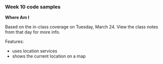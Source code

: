 ### Week 10 code samples

**Where Am I**

Based on the in-class coverage on Tuesday, March 24. View the class notes from that day for more info.

Features:
- uses location services
- shows the current location on a map
